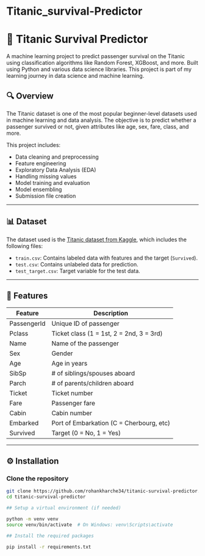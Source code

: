 # Titanic_survival-Predictor
# 🚢 Titanic Survival Predictor

A machine learning project to predict passenger survival on the Titanic using classification algorithms like Random Forest, XGBoost, and more. Built using Python and various data science libraries. This project is part of my learning journey in data science and machine learning.

## 🔍 Overview

The Titanic dataset is one of the most popular beginner-level datasets used in machine learning and data analysis. The objective is to predict whether a passenger survived or not, given attributes like age, sex, fare, class, and more.

This project includes:
- Data cleaning and preprocessing
- Feature engineering
- Exploratory Data Analysis (EDA)
- Handling missing values
- Model training and evaluation
- Model ensembling
- Submission file creation

---

## 📊 Dataset

The dataset used is the [Titanic dataset from Kaggle](https://www.kaggle.com/c/titanic/data), which includes the following files:

- `train.csv`: Contains labeled data with features and the target (`Survived`).
- `test.csv`: Contains unlabeled data for prediction.
- `test_target.csv`: Target variable for the test data. 

---

## 🧾 Features

| Feature        | Description                              |
|----------------|------------------------------------------|
| PassengerId    | Unique ID of passenger                   |
| Pclass         | Ticket class (1 = 1st, 2 = 2nd, 3 = 3rd) |
| Name           | Name of the passenger                    |
| Sex            | Gender                                   |
| Age            | Age in years                             |
| SibSp          | # of siblings/spouses aboard             |
| Parch          | # of parents/children aboard             |
| Ticket         | Ticket number                            |
| Fare           | Passenger fare                           |
| Cabin          | Cabin number                             |
| Embarked       | Port of Embarkation (C = Cherbourg, etc) |
| Survived       | Target (0 = No, 1 = Yes)                 |

---

## ⚙️ Installation

### Clone the repository

```bash
git clone https://github.com/rohankharche34/titanic-survival-predictor.git
cd titanic-survival-predictor

## Setup a virtual environment (if needed)

python -m venv venv
source venv/bin/activate  # On Windows: venv\Scripts\activate

## Install the required packages

pip install -r requirements.txt
